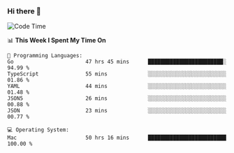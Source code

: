 ### Hi there 👋

<!--
**CrazyCollin/crazycollin** is a ✨ _special_ ✨ repository because its `README.md` (this file) appears on your GitHub profile.

Here are some ideas to get you started:

- 🔭 I’m currently working on ...
- 🌱 I’m currently learning ...
- 👯 I’m looking to collaborate on ...
- 🤔 I’m looking for help with ...
- 💬 Ask me about ...
- 📫 How to reach me: ...
- 😄 Pronouns: ...
- ⚡ Fun fact: ...
-->

<!--START_SECTION:waka-->
![Code Time](http://img.shields.io/badge/Code%20Time-4%2C344%20hrs%2027%20mins-blue)

📊 **This Week I Spent My Time On** 

```text
💬 Programming Languages: 
Go                       47 hrs 45 mins      ████████████████████████░   94.99 % 
TypeScript               55 mins             ░░░░░░░░░░░░░░░░░░░░░░░░░   01.86 % 
YAML                     44 mins             ░░░░░░░░░░░░░░░░░░░░░░░░░   01.48 % 
JSON5                    26 mins             ░░░░░░░░░░░░░░░░░░░░░░░░░   00.88 % 
JSON                     23 mins             ░░░░░░░░░░░░░░░░░░░░░░░░░   00.77 % 

💻 Operating System: 
Mac                      50 hrs 16 mins      █████████████████████████   100.00 % 
```


<!--END_SECTION:waka-->
